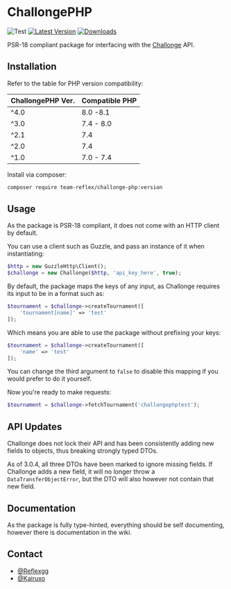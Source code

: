 # ChallongePHP

![Test](https://github.com/teamreflex/ChallongePHP/workflows/Test/badge.svg?branch=master)
[![Latest Version](https://img.shields.io/packagist/v/team-reflex/challonge-php.svg)](https://packagist.org/packages/team-reflex/challonge-php)
[![Downloads](https://img.shields.io/packagist/dt/team-reflex/challonge-php.svg)](https://packagist.org/packages/team-reflex/challonge-php)

PSR-18 compliant package for interfacing with the [Challonge] API.

## Installation
Refer to the table for PHP version compatibility:

| ChallongePHP Ver. | Compatible PHP |
|----------|-------------|
| ^4.0 | 8.0 -8.1 |
| ^3.0 | 7.4 - 8.0 |
| ^2.1 | 7.4 |
| ^2.0 | 7.4 |
| ^1.0 | 7.0 - 7.4 |

Install via composer:

```bash
composer require team-reflex/challonge-php:version
```

## Usage
As the package is PSR-18 compliant, it does not come with an HTTP client by default.

You can use a client such as Guzzle, and pass an instance of it when instantiating:

```php
$http = new GuzzleHttp\Client();
$challonge = new Challonge($http, 'api_key_here', true);
```

By default, the package maps the keys of any input, as Challonge requires its input to be in a format such as:

```php
$tournament = $challonge->createTournament([
    'tournament[name]' => 'test'
]);
```

Which means you are able to use the package without prefixing your keys:

```php
$tournament = $challonge->createTournament([
    'name' => 'test'
]);
```

You can change the third argument to `false` to disable this mapping if you would prefer to do it yourself.

Now you're ready to make requests:

```php
$tournament = $challonge->fetchTournament('challongephptest');
```

## API Updates
Challonge does not lock their API and has been consistently adding new fields to objects, thus breaking strongly typed DTOs.

As of 3.0.4, all three DTOs have been marked to ignore missing fields. If Challonge adds a new field, it will no longer throw a `DataTransferObjectError`, but the DTO will also however not contain that new field.


## Documentation
As the package is fully type-hinted, everything should be self documenting, however there is documentation in the wiki.

## Contact
- [@Reflexgg](http://twitter.com/Reflexgg)
- [@Kairuxo](http://twitter.com/Kairuxo)

[Challonge]: <http://api.challonge.com/v1>
